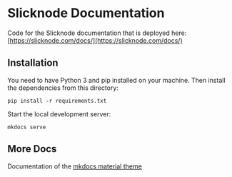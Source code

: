 # Slicknode Documentation

Code for the Slicknode documentation that is deployed here: [https://slicknode.com/docs/](https://slicknode.com/docs/)

## Installation

You need to have Python 3 and pip installed on your machine. Then install the dependencies from this directory:

    pip install -r requirements.txt

Start the local development server:

    mkdocs serve

## More Docs

Documentation of the [mkdocs material theme](https://squidfunk.github.io/mkdocs-material/)
